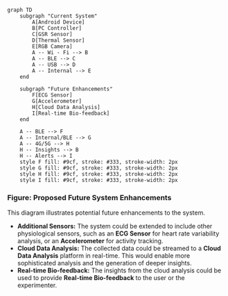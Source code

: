 ```mermaid
graph TD
    subgraph "Current System"
        A[Android Device]
        B[PC Controller]
        C[GSR Sensor]
        D[Thermal Sensor]
        E[RGB Camera]
        A -- Wi - Fi --> B
        A -- BLE --> C
        A -- USB --> D
        A -- Internal --> E
    end

    subgraph "Future Enhancements"
        F[ECG Sensor]
        G[Accelerometer]
        H[Cloud Data Analysis]
        I[Real-time Bio-feedback]
    end

    A -- BLE --> F
    A -- Internal/BLE --> G
    A -- 4G/5G --> H
    H -- Insights --> B
    H -- Alerts --> I
    style F fill: #9cf, stroke: #333, stroke-width: 2px
    style G fill: #9cf, stroke: #333, stroke-width: 2px
    style H fill: #9cf, stroke: #333, stroke-width: 2px
    style I fill: #9cf, stroke: #333, stroke-width: 2px
```

### Figure: Proposed Future System Enhancements

This diagram illustrates potential future enhancements to the system.

- **Additional Sensors:** The system could be extended to include other physiological sensors, such as an **ECG Sensor**
  for heart rate variability analysis, or an **Accelerometer** for activity tracking.
- **Cloud Data Analysis:** The collected data could be streamed to a **Cloud Data Analysis** platform in real-time. This
  would enable more sophisticated analysis and the generation of deeper insights.
- **Real-time Bio-feedback:** The insights from the cloud analysis could be used to provide **Real-time Bio-feedback**
  to the user or the experimenter.
